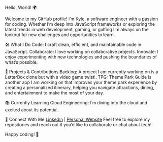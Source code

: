Hello, World! 🌍

Welcome to my GitHub profile! I’m Kyle, a software engineer with a passion for coding. Whether I’m deep into JavaScript frameworks or exploring the latest trends in web development, gaming, or golfing I’m always on the lookout for new challenges and opportunities to learn.

🛠️ What I Do
Code: I craft clean, efficient, and maintainable code in JavaScript.
Collaborate: I love working on collaborative projects.
Innovate: I enjoy experimenting with new technologies and pushing the boundaries of what’s possible.

🌟 Projects & Contributions
Backlog: A project I am currently working on is a LetterBox clone but with a video game twist!.
TPG: Theme Park Guide is another app I am working on that improves your theme park experience by creating a personalized itinerary, helping you navigate attractions, dining, and entertainment to make the most of your day.

📚 Currently Learning
Cloud Engineering: I’m diving into the cloud and excited about its potential.

🔗 Connect With Me
[LinkedIn](https://www.linkedin.com/in/kylekcarter/) | [Personal Website](https://www.kylekcarter.com/)
Feel free to explore my repositories and reach out if you’d like to collaborate or chat about tech!

Happy coding! 🚀
